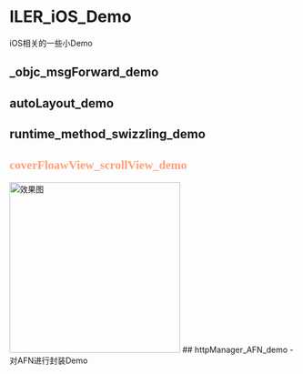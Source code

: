 # ILER_iOS_Demo
iOS相关的一些小Demo
## _objc_msgForward_demo
## autoLayout_demo 
## runtime_method_swizzling_demo  
## <font color=#FFA07A face="黑体">coverFloawView_scrollView_demo</font>
<img src="https://github.com/Li-JianXin/ILER_iOS_Demo/blob/master/coverFloawView_scrollView_demo/ScreenShot/Simulator%20Screen%20Shot%202017%E5%B9%B47%E6%9C%8830%E6%97%A5%20%E4%B8%8B%E5%8D%8810.34.23.png?raw=true" width="300" alt="效果图"/>
## httpManager_AFN_demo
- 对AFN进行封装Demo


